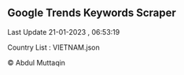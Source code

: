

## Google Trends Keywords Scraper 
 
Last Update 21-01-2023 , 06:53:19

Country List :
VIETNAM.json



© Abdul Muttaqin 
